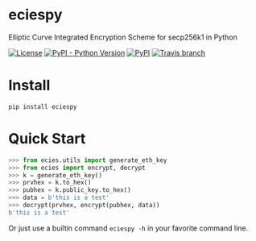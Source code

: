 # eciespy
Elliptic Curve Integrated Encryption Scheme for secp256k1 in Python


[![License](https://img.shields.io/github/license/kigawas/eciespy.svg)](https://github.com/kigawas/eciespy)
[![PyPI - Python Version](https://img.shields.io/pypi/pyversions/eciespy.svg)](https://pypi.org/project/eciespy/)
[![PyPI](https://img.shields.io/pypi/v/eciespy.svg)](https://pypi.org/project/eciespy/)
[![Travis branch](https://img.shields.io/travis/kigawas/eciespy/master.svg)](https://travis-ci.org/kigawas/eciespy)

# Install
`pip install eciespy`

# Quick Start

```python
>>> from ecies.utils import generate_eth_key
>>> from ecies import encrypt, decrypt
>>> k = generate_eth_key()
>>> prvhex = k.to_hex()
>>> pubhex = k.public_key.to_hex()
>>> data = b'this is a test'
>>> decrypt(prvhex, encrypt(pubhex, data))
b'this is a test'
```

Or just use a builtin command `eciespy -h` in your favorite command line.
